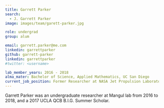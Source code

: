 ```yaml
---
title: Garrett Parker
search:
  - J. Garrett Parker
image: images/team/garett-parker.jpg

role: undergrad
group: alum

email: garrett.parker@me.com
linkedin: garrettparker
github: garrett-parker
linkedin: garrettparker
#twitter: <username>

lab_member_years: 2016 - 2018
alma_mater: Bachelor of Science, Applied Mathematics, UC San Diego
current_job_position: Former Researcher at NASA Jet Propulsion Laboratory 
---
```


Garrett Parker was an undergraduate researcher at Mangul lab from 2016 to 2018, and a 2017 UCLA QCB B.I.G. Summer Scholar. 
